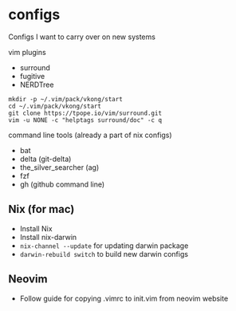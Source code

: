 # configs
Configs I want to carry over on new systems


vim plugins

* surround
* fugitive
* NERDTree
```
mkdir -p ~/.vim/pack/vkong/start
cd ~/.vim/pack/vkong/start
git clone https://tpope.io/vim/surround.git
vim -u NONE -c "helptags surround/doc" -c q
```

command line tools (already a part of nix configs)
* bat
* delta (git-delta)
* the_silver_searcher (ag)
* fzf
* gh (github command line)

## Nix (for mac)

* Install Nix
* Install nix-darwin
* `nix-channel --update` for updating darwin package
* `darwin-rebuild switch` to build new darwin configs 

## Neovim
* Follow guide for copying .vimrc to init.vim from neovim website
